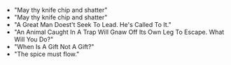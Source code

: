 * "May thy knife chip and shatter"
* "May thy knife chip and shatter"
* "A Great Man Doest't Seek To Lead. He's Called To It."
* "An Animal Caught In A Trap Will Gnaw Off Its Own Leg To Escape. What Will You Do?"
* "When Is A Gift Not A Gift?"
* "The spice must flow."
